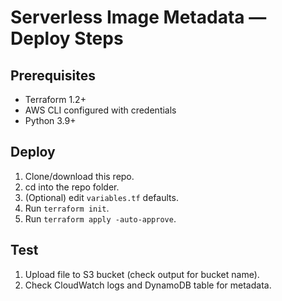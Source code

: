 # Serverless Image Metadata — Deploy Steps

## Prerequisites
- Terraform 1.2+
- AWS CLI configured with credentials
- Python 3.9+

## Deploy
1. Clone/download this repo.
2. cd into the repo folder.
3. (Optional) edit `variables.tf` defaults.
4. Run `terraform init`.
5. Run `terraform apply -auto-approve`.

## Test
1. Upload file to S3 bucket (check output for bucket name).
2. Check CloudWatch logs and DynamoDB table for metadata.
